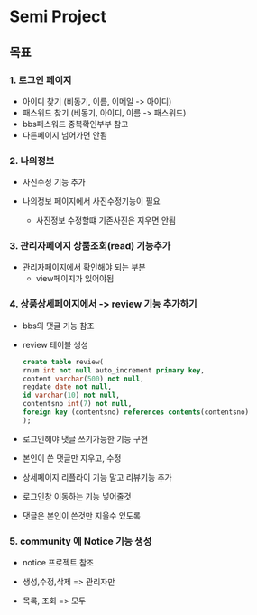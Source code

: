 # Semi Project

## 목표

### 1. 로그인 페이지 

 - 아이디 찾기 (비동기, 이름, 이메일 -> 아이디)
 - 패스워드 찾기 (비동기, 아이디, 이름 -> 패스워드)
-  bbs패스워드 중복확인부부 참고
- 다른페이지 넘어가면 안됨

### 2. 나의정보

- 사진수정 기능 추가

- 나의정보 페이지에서 사진수정기능이 필요
  - 사진정보 수정할떄 기존사진은 지우면 안됨

### 3. 관리자페이지 상품조회(read) 기능추가

- 관리자페이지에서 확인해야 되는 부분
  - view페이지가 있어야됨

### 4. 상품상세페이지에서 -> review 기능 추가하기 

- bbs의 댓글 기능 참조

- review 테이블 생성 

  ```sql
  create table review(
  rnum int not null auto_increment primary key,
  content varchar(500) not null,
  regdate date not null,
  id varchar(10) not null,
  contentsno int(7) not null,
  foreign key (contentsno) references contents(contentsno)
  );
  ```

- 로그인해야 댓글 쓰기가능한 기능 구현

- 본인이 쓴 댓글만 지우고, 수정

- 상세페이지 리플라이 기능 말고 리뷰기능 추가

- 로그인창 이동하는 기능 넣어줄것

- 댓글은 본인이 쓴것만 지울수 있도록

### 5. community 에 Notice 기능 생성

-  notice 프로젝트 참조

- 생성,수정,삭제 => 관리자만
- 목록, 조회 => 모두
